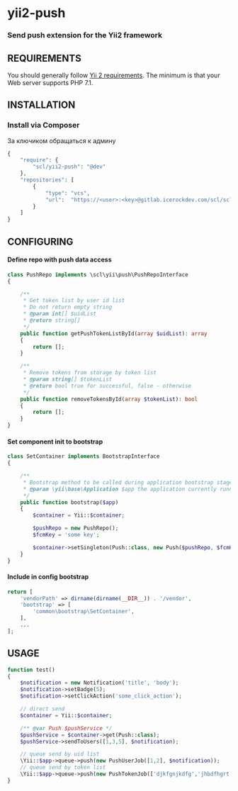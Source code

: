 # yii2-push
### Send push extension for the Yii2 framework


## REQUIREMENTS

You should generally follow [Yii 2 requirements](https://github.com/yiisoft/yii2/blob/master/README.md).
The minimum is that your Web server supports PHP 7.1.


## INSTALLATION

### Install via Composer

За ключиком обращаться к админу
````php
{
    "require": {
        "scl/yii2-push": "@dev"
    },
    "repositories": [
        {
            "type": "vcs",
            "url":  "https://<user>:<key>@gitlab.icerockdev.com/scl/scl-yii/yii2-push.git"
        }
    ]
}
````

## CONFIGURING

#### Define repo with push data access
````php
class PushRepo implements \scl\yii\push\PushRepoInterface
{

    /**
     * Get token list by user id list
     * Do not return empty string
     * @param int[] $uidList
     * @return string[]
     */
    public function getPushTokenListById(array $uidList): array
    {
        return [];
    }

    /**
     * Remove tokens from storage by token list
     * @param string[] $tokenList
     * @return bool true for successful, false - otherwise
     */
    public function removeTokensById(array $tokenList): bool
    {
        return [];
    }
}

````

#### Set component init to bootstrap
````php
class SetContainer implements BootstrapInterface
{

    /**
     * Bootstrap method to be called during application bootstrap stage.
     * @param \yii\base\Application $app the application currently running
     */
    public function bootstrap($app)
    {
        $container = Yii::$container;

        $pushRepo = new PushRepo();
        $fcmKey = 'some key';

        $container->setSingleton(Push::class, new Push($pushRepo, $fcmKey));
    }
}

````

#### Include in config bootstrap
````php
return [
    'vendorPath' => dirname(dirname(__DIR__)) . '/vendor',
    'bootstrap' => [
        'common\bootstrap\SetContainer',
    ],
    ...
];
````

## USAGE

````php
function test()
{
    $notification = new Notification('title', 'body');
    $notification->setBadge(5);
    $notification->setClickAction('some_click_action');

    // direct send
    $container = Yii::$container;

    /** @var Push $pushService */
    $pushService = $container->get(Push::class);
    $pushService->sendToUsers([1,3,5], $notification);

    // queue send by uid list
    \Yii::$app->queue->push(new PushUserJob([1,2], $notification));
    // queue send by token list
    \Yii::$app->queue->push(new PushTokenJob(['djkfgnjkdfg','jhbdfhgrt'], $notification));
}

```` 


